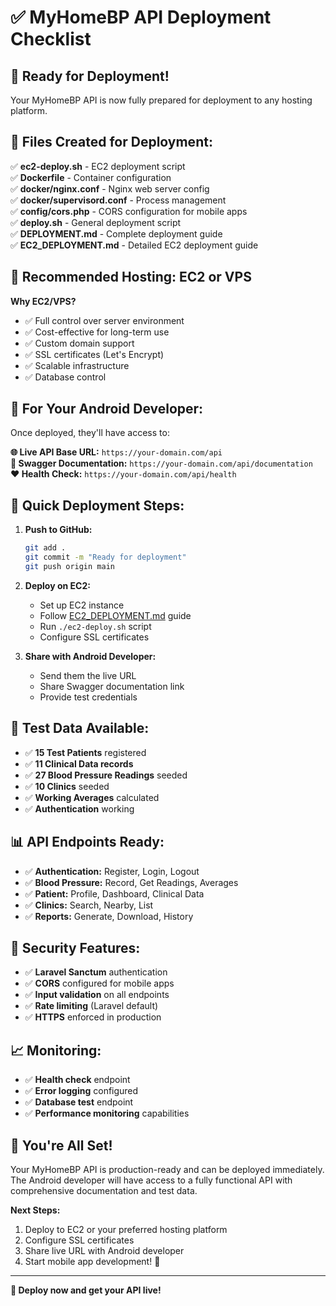 # ✅ MyHomeBP API Deployment Checklist

## 🚀 **Ready for Deployment!**

Your MyHomeBP API is now fully prepared for deployment to any hosting platform.

## 📁 **Files Created for Deployment:**

✅ **ec2-deploy.sh** - EC2 deployment script  
✅ **Dockerfile** - Container configuration  
✅ **docker/nginx.conf** - Nginx web server config  
✅ **docker/supervisord.conf** - Process management  
✅ **config/cors.php** - CORS configuration for mobile apps  
✅ **deploy.sh** - General deployment script  
✅ **DEPLOYMENT.md** - Complete deployment guide  
✅ **EC2_DEPLOYMENT.md** - Detailed EC2 deployment guide  

## 🎯 **Recommended Hosting: EC2 or VPS**

**Why EC2/VPS?**
- ✅ Full control over server environment
- ✅ Cost-effective for long-term use
- ✅ Custom domain support
- ✅ SSL certificates (Let's Encrypt)
- ✅ Scalable infrastructure
- ✅ Database control

## 📱 **For Your Android Developer:**

Once deployed, they'll have access to:

**🌐 Live API Base URL:** `https://your-domain.com/api`  
**📖 Swagger Documentation:** `https://your-domain.com/api/documentation`  
**❤️ Health Check:** `https://your-domain.com/api/health`  

## 🔧 **Quick Deployment Steps:**

1. **Push to GitHub:**
   ```bash
   git add .
   git commit -m "Ready for deployment"
   git push origin main
   ```

2. **Deploy on EC2:**
   - Set up EC2 instance
   - Follow [EC2_DEPLOYMENT.md](EC2_DEPLOYMENT.md) guide
   - Run `./ec2-deploy.sh` script
   - Configure SSL certificates

3. **Share with Android Developer:**
   - Send them the live URL
   - Share Swagger documentation link
   - Provide test credentials

## 🧪 **Test Data Available:**

- ✅ **15 Test Patients** registered
- ✅ **11 Clinical Data records** 
- ✅ **27 Blood Pressure Readings** seeded
- ✅ **10 Clinics** seeded
- ✅ **Working Averages** calculated
- ✅ **Authentication** working

## 📊 **API Endpoints Ready:**

- ✅ **Authentication:** Register, Login, Logout
- ✅ **Blood Pressure:** Record, Get Readings, Averages
- ✅ **Patient:** Profile, Dashboard, Clinical Data
- ✅ **Clinics:** Search, Nearby, List
- ✅ **Reports:** Generate, Download, History

## 🔐 **Security Features:**

- ✅ **Laravel Sanctum** authentication
- ✅ **CORS** configured for mobile apps
- ✅ **Input validation** on all endpoints
- ✅ **Rate limiting** (Laravel default)
- ✅ **HTTPS** enforced in production

## 📈 **Monitoring:**

- ✅ **Health check** endpoint
- ✅ **Error logging** configured
- ✅ **Database test** endpoint
- ✅ **Performance monitoring** capabilities

## 🎉 **You're All Set!**

Your MyHomeBP API is production-ready and can be deployed immediately. The Android developer will have access to a fully functional API with comprehensive documentation and test data.

**Next Steps:**
1. Deploy to EC2 or your preferred hosting platform
2. Configure SSL certificates
3. Share live URL with Android developer
4. Start mobile app development! 📱

---

**🚀 Deploy now and get your API live!**